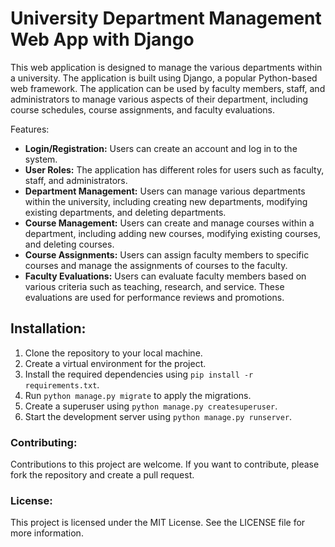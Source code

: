 # University Department Management Web App with Django

This web application is designed to manage the various departments within a university. The application is built using Django, a popular Python-based web framework. The application can be used by faculty members, staff, and administrators to manage various aspects of their department, including course schedules, course assignments, and faculty evaluations.

Features:

* **Login/Registration:** Users can create an account and log in to the system.
* **User Roles:** The application has different roles for users such as faculty, staff, and administrators.
* **Department Management:** Users can manage various departments within the university, including creating new departments, modifying existing departments, and deleting departments.
* **Course Management:** Users can create and manage courses within a department, including adding new courses, modifying existing courses, and deleting courses.
* **Course Assignments:** Users can assign faculty members to specific courses and manage the assignments of courses to the faculty.
* **Faculty Evaluations:** Users can evaluate faculty members based on various criteria such as teaching, research, and service. These evaluations are used for performance reviews and promotions.

## Installation:

1. Clone the repository to your local machine.
2. Create a virtual environment for the project.
3. Install the required dependencies using `pip install -r requirements.txt`.
4. Run `python manage.py migrate` to apply the migrations.
5. Create a superuser using `python manage.py createsuperuser`.
6. Start the development server using `python manage.py runserver`.

### Contributing:
Contributions to this project are welcome. If you want to contribute, please fork the repository and create a pull request.

### License:
This project is licensed under the MIT License. See the LICENSE file for more information.